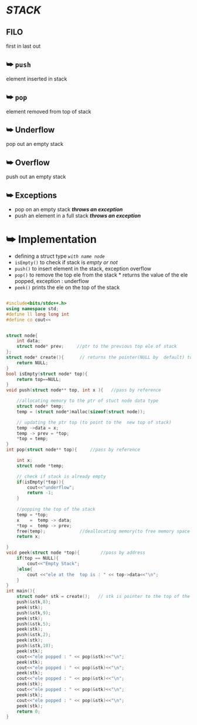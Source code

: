 # ***STACK*** 

FILO
---
first in last out 

⮩ `push`
---
element inserted in stack  

⮩ `pop`
---
element removed from top of stack  

⮩ Underflow
---
pop out an empty stack  

⮩ Overflow
---
push out an empty stack


⮩ Exceptions 
---
* pop on an empty stack ***throws an exception***
* push an element in a full stack ***throws an exception***

⮩ Implementation 
===
* defining a struct type *`with name node`* 
* `isEmpty()` to check if stack is *empty or not*
* `push()` to insert element in the stack, exception overflow 
* `pop()` to remove the top ele from the stack * returns the value of the ele popped, exception : underflow 
* `peek()` prints the ele on the top of the stack

```c++

#include<bits/stdc++.h> 
using namespace std;
#define ll long long int
#define co cout<<


struct node{
    int data;
    struct node* prev;     //ptr to the previous top ele of stack
};
struct node* create(){      // returns the pointer(NULL by  default) to the top ele of the newly created stack
    return NULL;
}
bool isEmpty(struct node* top){
    return top==NULL;
}
void push(struct node** top, int x ){   //pass by reference

    //allocating memory to the ptr of stuct node data type
    struct node* temp;
    temp = (struct node*)malloc(sizeof(struct node));  

    // updating the ptr top (to point to the  new top of stack)
    temp ->data = x;        
    temp -> prev = *top;    
    *top = temp;            
}
int pop(struct node** top){     //pass by reference

    int x;
    struct node *temp;

    // check if stack is already empty
    if(isEmpty(*top)){
        cout<<"underflow";
        return -1;
    }
  
    //popping the top of the stack
    temp = *top;
    x    =  temp -> data; 
    *top =  temp -> prev;
    free(temp);             //deallocating memory(to free memory space not required anymore)
    return x;

}
void peek(struct node *top){        //pass by address 
    if(top == NULL){
        cout<<"Empty Stack";
    }else{
        cout <<"ele at the  top is : " << top->data<<"\n";
    }
}
int main(){
    struct node* stk = create();   // stk is pointer to the top of the stacck
    push(&stk,8);
    peek(stk);
    push(&stk,9);
    peek(stk);
    push(&stk,5);
    peek(stk);
    push(&stk,2);
    peek(stk);
    push(&stk,10);
    peek(stk);
    cout<<"ele popped : " << pop(&stk)<<"\n";
    peek(stk);
    cout<<"ele popped : " << pop(&stk)<<"\n";
    peek(stk);
    cout<<"ele popped : " << pop(&stk)<<"\n";
    peek(stk);
    cout<<"ele popped : " << pop(&stk)<<"\n";
    peek(stk);
    cout<<"ele popped : " << pop(&stk)<<"\n";
    peek(stk);
    return 0;
}



```



